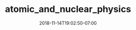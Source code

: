 ---
title: 'atomic_and_nuclear_physics'
date: 2018-11-14T19:02:50-07:00
draft: false
weight: 1
extensions:
    - katex
---